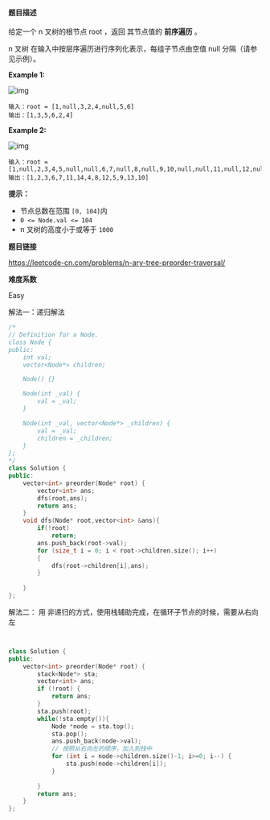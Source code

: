#### **题目描述**
给定一个 n 叉树的根节点  root ，返回 其节点值的 **前序遍历** 。

n 叉树 在输入中按层序遍历进行序列化表示，每组子节点由空值 null 分隔（请参见示例）。



**Example 1:**

 ![img](https://assets.leetcode.com/uploads/2018/10/12/narytreeexample.png) 

```
输入：root = [1,null,3,2,4,null,5,6]
输出：[1,3,5,6,2,4]
```

**Example 2:**

 ![img](https://assets.leetcode.com/uploads/2019/11/08/sample_4_964.png) 

```
输入：root = [1,null,2,3,4,5,null,null,6,7,null,8,null,9,10,null,null,11,null,12,null,13,null,null,14]
输出：[1,2,3,6,7,11,14,4,8,12,5,9,13,10]
```

**提示：**

- 节点总数在范围 `[0, 104]`内
- `0 <= Node.val <= 104`
- n 叉树的高度小于或等于 `1000`

**题目链接**

https://leetcode-cn.com/problems/n-ary-tree-preorder-traversal/

**难度系数**  

Easy

解法一：递归解法

```c++
/*
// Definition for a Node.
class Node {
public:
    int val;
    vector<Node*> children;

    Node() {}

    Node(int _val) {
        val = _val;
    }

    Node(int _val, vector<Node*> _children) {
        val = _val;
        children = _children;
    }
};
*/
class Solution {
public:
    vector<int> preorder(Node* root) {
        vector<int> ans;
        dfs(root,ans);
        return ans;
    }
    void dfs(Node* root,vector<int> &ans){
        if(!root) 
            return;
        ans.push_back(root->val);
        for (size_t i = 0; i < root->children.size(); i++)
        {
            dfs(root->children[i],ans);
        }
        
    }
};
```

解法二： 用 非递归的方式，使用栈辅助完成，在循环子节点的时候，需要从右向左

```c++


class Solution {
public:
    vector<int> preorder(Node* root) {
        stack<Node*> sta;
        vector<int> ans;
        if (!root) {
            return ans;
        }
        sta.push(root);
        while(!sta.empty()){
            Node *node = sta.top();
            sta.pop();
            ans.push_back(node->val);
            // 按照从右向左的顺序，加入到栈中
            for (int i = node->children.size()-1; i>=0; i--) {
                sta.push(node->children[i]);
            }
            
        }
        return ans;
    }
};
```

